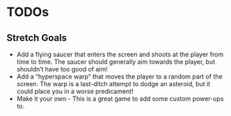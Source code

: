 # TODOs
## Stretch Goals
- Add a flying saucer that enters the screen and shoots at the player from time to time. The saucer should generally aim towards the player, but shouldn’t have too good of aim!
- Add a “hyperspace warp” that moves the player to a random part of the screen. The warp is a last-ditch attempt to dodge an asteroid, but it could place you in a worse predicament!
- Make it your own - This is a great game to add some custom power-ups to.
